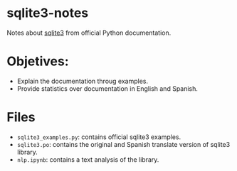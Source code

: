 # sqlite3-notes
Notes about [sqlite3](https://docs.python.org/3.8/library/sqlite3.html) from official Python documentation.

# Objetives:
* Explain the documentation throug examples.
* Provide statistics over documentation in English and Spanish.

# Files
* `sqlite3_examples.py`: contains official sqlite3 examples.
* `sqlite3.po`: contains the original and Spanish translate version of sqlite3 library.
* `nlp.ipynb`: contains a text analysis of the library.
